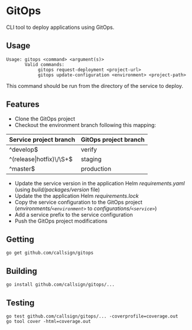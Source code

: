 GitOps
======

CLI tool to deploy applications using GitOps.

Usage
-----

```
Usage: gitops <command> <argument(s)>
       Valid commands:
            gitops request-deployment <project-url>
            gitops update-configuration <environment> <project-path>
```

This command should be run from the directory of the service to deploy.

Features
--------

* Clone the GitOps project
* Checkout the environment branch following this mapping:

| Service project branch     | GitOps project branch |
|----------------------------|-----------------------|
| ^develop$                  | verify                |
| ^(release\|hotfix)\\/\\S+$ | staging               |
| ^master$                   | production            |

* Update the service version in the application Helm *requirements.yaml* (using *build/packages/version* file)
* Update the the application Helm *requirements.lock*
* Copy the service configuration to the GitOps project (*environments/`<environment>`* to *configurations/`<service>`*)
* Add a service prefix to the service configuration
* Push the GitOps project modifications

Getting
-------
```
go get github.com/callsign/gitops
```

Building
--------
```
go install github.com/callsign/gitops/...
```

Testing
-------
```
go test github.com/callsign/gitops/... -coverprofile=coverage.out
go tool cover -html=coverage.out
```

